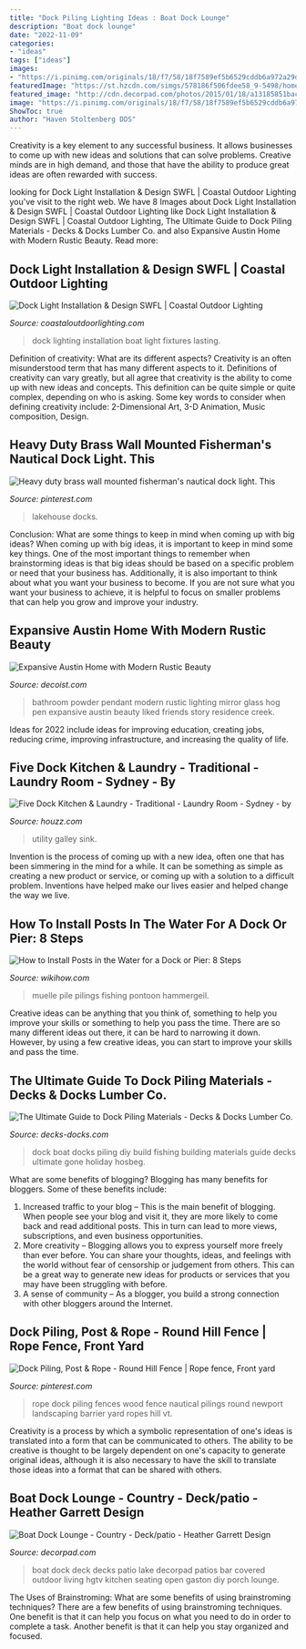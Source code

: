 ```yaml
---
title: "Dock Piling Lighting Ideas : Boat Dock Lounge"
description: "Boat dock lounge"
date: "2022-11-09"
categories:
- "ideas"
tags: ["ideas"]
images:
- "https://i.pinimg.com/originals/18/f7/58/18f7589ef5b6529cddb6a972a29dff4f.png"
featuredImage: "https://st.hzcdn.com/simgs/578186f506fdee58_9-5498/home-design.jpg"
featured_image: "http://cdn.decorpad.com/photos/2015/01/18/a13185851bac.jpg"
image: "https://i.pinimg.com/originals/18/f7/58/18f7589ef5b6529cddb6a972a29dff4f.png"
ShowToc: true
author: "Haven Stoltenberg DDS"
---
```



Creativity is a key element to any successful business. It allows businesses to come up with new ideas and solutions that can solve problems. Creative minds are in high demand, and those that have the ability to produce great ideas are often rewarded with success.

	

		
looking for Dock Light Installation &amp; Design SWFL | Coastal Outdoor Lighting you've visit to the right web. We have 8 Images about Dock Light Installation &amp; Design SWFL | Coastal Outdoor Lighting like Dock Light Installation &amp; Design SWFL | Coastal Outdoor Lighting, The Ultimate Guide to Dock Piling Materials - Decks &amp; Docks Lumber Co. and also Expansive Austin Home with Modern Rustic Beauty. Read more:
		
    
## Dock Light Installation &amp; Design SWFL | Coastal Outdoor Lighting

<img loading=lazy src="https://coastaloutdoorlighting.com/wp-content/uploads/2015/03/Dock-Lighting.jpg" onerror="this.onerror=null;this.src='https://tse1.mm.bing.net/th?id=OIP._EmNBTKTP3wDybtz9XdoUgAAAA&amp;pid=15.1';" alt="Dock Light Installation &amp; Design SWFL | Coastal Outdoor Lighting">

_Source: coastaloutdoorlighting.com_

>dock lighting installation boat light fixtures lasting. 

	

Definition of creativity: What are its different aspects?
Creativity is an often misunderstood term that has many different aspects to it. Definitions of creativity can vary greatly, but all agree that creativity is the ability to come up with new ideas and concepts. This definition can be quite simple or quite complex, depending on who is asking. Some key words to consider when defining creativity include: 2-Dimensional Art, 3-D Animation, Music composition, Design.

    
## Heavy Duty Brass Wall Mounted Fisherman&#039;s Nautical Dock Light. This

<img loading=lazy src="https://i.pinimg.com/originals/18/f7/58/18f7589ef5b6529cddb6a972a29dff4f.png" onerror="this.onerror=null;this.src='https://tse1.mm.bing.net/th?id=OIP.OWLxtemFHyU8Z5xmmaJXRgAAAA&amp;pid=15.1';" alt="Heavy duty brass wall mounted fisherman&#039;s nautical dock light. This">

_Source: pinterest.com_

>lakehouse docks. 

	

Conclusion: What are some things to keep in mind when coming up with big ideas?
When coming up with big ideas, it is important to keep in mind some key things. One of the most important things to remember when brainstorming ideas is that big ideas should be based on a specific problem or need that your business has. Additionally, it is also important to think about what you want your business to become. If you are not sure what you want your business to achieve, it is helpful to focus on smaller problems that can help you grow and improve your industry.

    
## Expansive Austin Home With Modern Rustic Beauty

<img loading=lazy src="http://cdn.decoist.com/wp-content/uploads/2015/02/Pendant-lighting-idea-for-the-small-powder-room-and-bathroom.jpg" onerror="this.onerror=null;this.src='https://tse3.mm.bing.net/th?id=OIP.Z37x5m75XrbU7yzDH10QQwHaJe&amp;pid=15.1';" alt="Expansive Austin Home with Modern Rustic Beauty">

_Source: decoist.com_

>bathroom powder pendant modern rustic lighting mirror glass hog pen expansive austin beauty liked friends story residence creek. 

	

Ideas for 2022 include ideas for improving education, creating jobs, reducing crime, improving infrastructure, and increasing the quality of life.

    
## Five Dock Kitchen &amp; Laundry - Traditional - Laundry Room - Sydney - By

<img loading=lazy src="https://st.hzcdn.com/simgs/578186f506fdee58_9-5498/home-design.jpg" onerror="this.onerror=null;this.src='https://tse3.mm.bing.net/th?id=OIP.a5qENeUEc7BK_3C067aAdAHaLH&amp;pid=15.1';" alt="Five Dock Kitchen &amp; Laundry - Traditional - Laundry Room - Sydney - by">

_Source: houzz.com_

>utility galley sink. 

	

Invention is the process of coming up with a new idea, often one that has been simmering in the mind for a while. It can be something as simple as creating a new product or service, or coming up with a solution to a difficult problem. Inventions have helped make our lives easier and helped change the way we live.

    
## How To Install Posts In The Water For A Dock Or Pier: 8 Steps

<img loading=lazy src="https://www.wikihow.com/images/1/1f/Install-Posts-in-the-Water-for-a-Dock-or-Pier-Step-8.jpg" onerror="this.onerror=null;this.src='https://tse4.mm.bing.net/th?id=OIP.0afoUzOescUZK8SI4ApWnwHaFj&amp;pid=15.1';" alt="How to Install Posts in the Water for a Dock or Pier: 8 Steps">

_Source: wikihow.com_

>muelle pile pilings fishing pontoon hammergeil. 

	

Creative ideas can be anything that you think of, something to help you improve your skills or something to help you pass the time. There are so many different ideas out there, it can be hard to narrowing it down. However, by using a few creative ideas, you can start to improve your skills and pass the time.

    
## The Ultimate Guide To Dock Piling Materials - Decks &amp; Docks Lumber Co.

<img loading=lazy src="https://www.decks-docks.com/wp-content/uploads/2018/11/dock-piling.jpeg" onerror="this.onerror=null;this.src='https://tse4.mm.bing.net/th?id=OIP.BzfRgrwGWL3lGLLYHTvESAHaFF&amp;pid=15.1';" alt="The Ultimate Guide to Dock Piling Materials - Decks &amp; Docks Lumber Co.">

_Source: decks-docks.com_

>dock boat docks piling diy build fishing building materials guide decks ultimate gone holiday hosbeg. 

	

What are some benefits of blogging?
Blogging has many benefits for bloggers. Some of these benefits include: 
1. Increased traffic to your blog – This is the main benefit of blogging. When people see your blog and visit it, they are more likely to come back and read additional posts. This in turn can lead to more views, subscriptions, and even business opportunities. 
2. More creativity – Blogging allows you to express yourself more freely than ever before. You can share your thoughts, ideas, and feelings with the world without fear of censorship or judgement from others. This can be a great way to generate new ideas for products or services that you may have been struggling with before. 
3. A sense of community – As a blogger, you build a strong connection with other bloggers around the Internet.

    
## Dock Piling, Post &amp; Rope - Round Hill Fence | Rope Fence, Front Yard

<img loading=lazy src="https://i.pinimg.com/736x/f7/5c/02/f75c02404fe62ca1ec72f149c1b76740--wood-fences-newport.jpg" onerror="this.onerror=null;this.src='https://tse1.mm.bing.net/th?id=OIP.QOwXhrJnBICiYT28tqLpXAHaFj&amp;pid=15.1';" alt="Dock Piling, Post &amp; Rope - Round Hill Fence | Rope fence, Front yard">

_Source: pinterest.com_

>rope dock piling fences wood fence nautical pilings round newport landscaping barrier yard ropes hill vt. 

	

Creativity is a process by which a symbolic representation of one's ideas is translated into a form that can be communicated to others. The ability to be creative is thought to be largely dependent on one's capacity to generate original ideas, although it is also necessary to have the skill to translate those ideas into a format that can be shared with others.

    
## Boat Dock Lounge - Country - Deck/patio - Heather Garrett Design

<img loading=lazy src="http://cdn.decorpad.com/photos/2015/01/18/a13185851bac.jpg" onerror="this.onerror=null;this.src='https://tse1.mm.bing.net/th?id=OIP._auZu5O3SlSgPOY8ec-F6wHaGx&amp;pid=15.1';" alt="Boat Dock Lounge - Country - Deck/patio - Heather Garrett Design">

_Source: decorpad.com_

>boat dock deck decks patio lake decorpad patios bar covered outdoor living hgtv kitchen seating open gaston diy porch lounge. 

	

The Uses of Brainstroming: What are some benefits of using brainstroming techniques?
There are a few benefits of using brainstroming techniques. One benefit is that it can help you focus on what you need to do in order to complete a task. Another benefit is that it can help you stay organized and focused.

